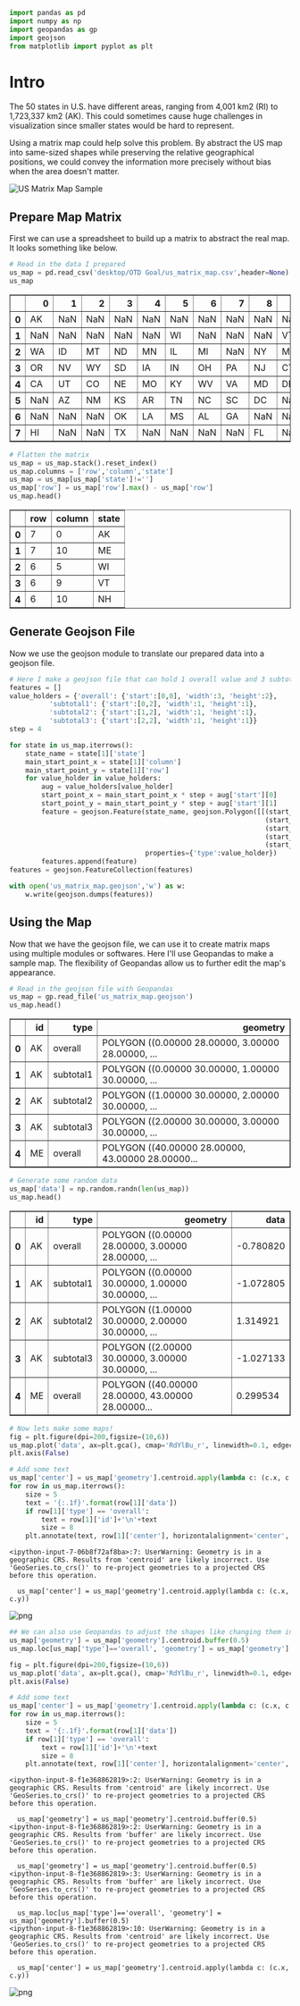 ```python
import pandas as pd
import numpy as np
import geopandas as gp
import geojson
from matplotlib import pyplot as plt
```

# Intro
The 50 states in U.S. have different areas, ranging from 4,001 km2 (RI) to 1,723,337 km2 (AK). This could sometimes cause huge challenges in visualization since smaller states would be hard to represent. 

Using a matrix map could help solve this problem. By abstract the US map into same-sized shapes while preserving the relative geographical positions, we could convey the information more precisely without bias when the area doesn't matter.

![US Matrix Map Sample](us_matrix_map_sample.png)

## Prepare Map Matrix

First we can use a spreadsheet to build up a matrix to abstract the real map. It looks something like below.


```python
# Read in the data I prepared
us_map = pd.read_csv('desktop/OTD Goal/us_matrix_map.csv',header=None)
us_map
```




<div>
<style scoped>
    .dataframe tbody tr th:only-of-type {
        vertical-align: middle;
    }

    .dataframe tbody tr th {
        vertical-align: top;
    }

    .dataframe thead th {
        text-align: right;
    }
</style>
<table border="1" class="dataframe">
  <thead>
    <tr style="text-align: right;">
      <th></th>
      <th>0</th>
      <th>1</th>
      <th>2</th>
      <th>3</th>
      <th>4</th>
      <th>5</th>
      <th>6</th>
      <th>7</th>
      <th>8</th>
      <th>9</th>
      <th>10</th>
    </tr>
  </thead>
  <tbody>
    <tr>
      <th>0</th>
      <td>AK</td>
      <td>NaN</td>
      <td>NaN</td>
      <td>NaN</td>
      <td>NaN</td>
      <td>NaN</td>
      <td>NaN</td>
      <td>NaN</td>
      <td>NaN</td>
      <td>NaN</td>
      <td>ME</td>
    </tr>
    <tr>
      <th>1</th>
      <td>NaN</td>
      <td>NaN</td>
      <td>NaN</td>
      <td>NaN</td>
      <td>NaN</td>
      <td>WI</td>
      <td>NaN</td>
      <td>NaN</td>
      <td>NaN</td>
      <td>VT</td>
      <td>NH</td>
    </tr>
    <tr>
      <th>2</th>
      <td>WA</td>
      <td>ID</td>
      <td>MT</td>
      <td>ND</td>
      <td>MN</td>
      <td>IL</td>
      <td>MI</td>
      <td>NaN</td>
      <td>NY</td>
      <td>MA</td>
      <td>NaN</td>
    </tr>
    <tr>
      <th>3</th>
      <td>OR</td>
      <td>NV</td>
      <td>WY</td>
      <td>SD</td>
      <td>IA</td>
      <td>IN</td>
      <td>OH</td>
      <td>PA</td>
      <td>NJ</td>
      <td>CT</td>
      <td>RI</td>
    </tr>
    <tr>
      <th>4</th>
      <td>CA</td>
      <td>UT</td>
      <td>CO</td>
      <td>NE</td>
      <td>MO</td>
      <td>KY</td>
      <td>WV</td>
      <td>VA</td>
      <td>MD</td>
      <td>DE</td>
      <td>NaN</td>
    </tr>
    <tr>
      <th>5</th>
      <td>NaN</td>
      <td>AZ</td>
      <td>NM</td>
      <td>KS</td>
      <td>AR</td>
      <td>TN</td>
      <td>NC</td>
      <td>SC</td>
      <td>DC</td>
      <td>NaN</td>
      <td>NaN</td>
    </tr>
    <tr>
      <th>6</th>
      <td>NaN</td>
      <td>NaN</td>
      <td>NaN</td>
      <td>OK</td>
      <td>LA</td>
      <td>MS</td>
      <td>AL</td>
      <td>GA</td>
      <td>NaN</td>
      <td>NaN</td>
      <td>NaN</td>
    </tr>
    <tr>
      <th>7</th>
      <td>HI</td>
      <td>NaN</td>
      <td>NaN</td>
      <td>TX</td>
      <td>NaN</td>
      <td>NaN</td>
      <td>NaN</td>
      <td>NaN</td>
      <td>FL</td>
      <td>NaN</td>
      <td>NaN</td>
    </tr>
  </tbody>
</table>
</div>




```python
# Flatten the matrix
us_map = us_map.stack().reset_index()
us_map.columns = ['row','column','state']
us_map = us_map[us_map['state']!='']
us_map['row'] = us_map['row'].max() - us_map['row'] 
us_map.head()
```




<div>
<style scoped>
    .dataframe tbody tr th:only-of-type {
        vertical-align: middle;
    }

    .dataframe tbody tr th {
        vertical-align: top;
    }

    .dataframe thead th {
        text-align: right;
    }
</style>
<table border="1" class="dataframe">
  <thead>
    <tr style="text-align: right;">
      <th></th>
      <th>row</th>
      <th>column</th>
      <th>state</th>
    </tr>
  </thead>
  <tbody>
    <tr>
      <th>0</th>
      <td>7</td>
      <td>0</td>
      <td>AK</td>
    </tr>
    <tr>
      <th>1</th>
      <td>7</td>
      <td>10</td>
      <td>ME</td>
    </tr>
    <tr>
      <th>2</th>
      <td>6</td>
      <td>5</td>
      <td>WI</td>
    </tr>
    <tr>
      <th>3</th>
      <td>6</td>
      <td>9</td>
      <td>VT</td>
    </tr>
    <tr>
      <th>4</th>
      <td>6</td>
      <td>10</td>
      <td>NH</td>
    </tr>
  </tbody>
</table>
</div>



## Generate Geojson File
Now we use the geojson module to translate our prepared data into a geojson file.


```python
# Here I make a geojson file that can hold 1 overall value and 3 subtotal value for each state
features = []
value_holders = {'overall': {'start':[0,0], 'width':3, 'height':2},
          'subtotal1': {'start':[0,2], 'width':1, 'height':1},
          'subtotal2': {'start':[1,2], 'width':1, 'height':1},
          'subtotal3': {'start':[2,2], 'width':1, 'height':1}}
step = 4

for state in us_map.iterrows():
    state_name = state[1]['state']
    main_start_point_x = state[1]['column']
    main_start_point_y = state[1]['row']
    for value_holder in value_holders:
        aug = value_holders[value_holder]
        start_point_x = main_start_point_x * step + aug['start'][0] 
        start_point_y = main_start_point_y * step + aug['start'][1]
        feature = geojson.Feature(state_name, geojson.Polygon([[(start_point_x, start_point_y),
                                                                (start_point_x+aug['width'],start_point_y),
                                                                (start_point_x+aug['width'],start_point_y+aug['height']),
                                                                (start_point_x,start_point_y+aug['height']),
                                                                (start_point_x,start_point_y)]]), 
                                  properties={'type':value_holder})
        features.append(feature)
features = geojson.FeatureCollection(features)

with open('us_matrix_map.geojson','w') as w:
    w.write(geojson.dumps(features))
```

## Using the Map
Now that we have the geojson file, we can use it to create matrix maps using multiple modules or softwares. Here I'll use Geopandas to make a sample map. The flexibility of Geopandas allow us to further edit the map's appearance.


```python
# Read in the geojson file with Geopandas
us_map = gp.read_file('us_matrix_map.geojson')
us_map.head()
```




<div>
<style scoped>
    .dataframe tbody tr th:only-of-type {
        vertical-align: middle;
    }

    .dataframe tbody tr th {
        vertical-align: top;
    }

    .dataframe thead th {
        text-align: right;
    }
</style>
<table border="1" class="dataframe">
  <thead>
    <tr style="text-align: right;">
      <th></th>
      <th>id</th>
      <th>type</th>
      <th>geometry</th>
    </tr>
  </thead>
  <tbody>
    <tr>
      <th>0</th>
      <td>AK</td>
      <td>overall</td>
      <td>POLYGON ((0.00000 28.00000, 3.00000 28.00000, ...</td>
    </tr>
    <tr>
      <th>1</th>
      <td>AK</td>
      <td>subtotal1</td>
      <td>POLYGON ((0.00000 30.00000, 1.00000 30.00000, ...</td>
    </tr>
    <tr>
      <th>2</th>
      <td>AK</td>
      <td>subtotal2</td>
      <td>POLYGON ((1.00000 30.00000, 2.00000 30.00000, ...</td>
    </tr>
    <tr>
      <th>3</th>
      <td>AK</td>
      <td>subtotal3</td>
      <td>POLYGON ((2.00000 30.00000, 3.00000 30.00000, ...</td>
    </tr>
    <tr>
      <th>4</th>
      <td>ME</td>
      <td>overall</td>
      <td>POLYGON ((40.00000 28.00000, 43.00000 28.00000...</td>
    </tr>
  </tbody>
</table>
</div>




```python
# Generate some random data
us_map['data'] = np.random.randn(len(us_map))
us_map.head()
```




<div>
<style scoped>
    .dataframe tbody tr th:only-of-type {
        vertical-align: middle;
    }

    .dataframe tbody tr th {
        vertical-align: top;
    }

    .dataframe thead th {
        text-align: right;
    }
</style>
<table border="1" class="dataframe">
  <thead>
    <tr style="text-align: right;">
      <th></th>
      <th>id</th>
      <th>type</th>
      <th>geometry</th>
      <th>data</th>
    </tr>
  </thead>
  <tbody>
    <tr>
      <th>0</th>
      <td>AK</td>
      <td>overall</td>
      <td>POLYGON ((0.00000 28.00000, 3.00000 28.00000, ...</td>
      <td>-0.780820</td>
    </tr>
    <tr>
      <th>1</th>
      <td>AK</td>
      <td>subtotal1</td>
      <td>POLYGON ((0.00000 30.00000, 1.00000 30.00000, ...</td>
      <td>-1.072805</td>
    </tr>
    <tr>
      <th>2</th>
      <td>AK</td>
      <td>subtotal2</td>
      <td>POLYGON ((1.00000 30.00000, 2.00000 30.00000, ...</td>
      <td>1.314921</td>
    </tr>
    <tr>
      <th>3</th>
      <td>AK</td>
      <td>subtotal3</td>
      <td>POLYGON ((2.00000 30.00000, 3.00000 30.00000, ...</td>
      <td>-1.027133</td>
    </tr>
    <tr>
      <th>4</th>
      <td>ME</td>
      <td>overall</td>
      <td>POLYGON ((40.00000 28.00000, 43.00000 28.00000...</td>
      <td>0.299534</td>
    </tr>
  </tbody>
</table>
</div>




```python
# Now lets make some maps!
fig = plt.figure(dpi=200,figsize=(10,6))
us_map.plot('data', ax=plt.gca(), cmap='RdYlBu_r', linewidth=0.1, edgecolor='grey', vmin=-5, vmax=5)
plt.axis(False)

# Add some text
us_map['center'] = us_map['geometry'].centroid.apply(lambda c: (c.x, c.y))
for row in us_map.iterrows():
    size = 5
    text = '{:.1f}'.format(row[1]['data'])
    if row[1]['type'] == 'overall':
        text = row[1]['id']+'\n'+text
        size = 8
    plt.annotate(text, row[1]['center'], horizontalalignment='center', verticalalignment='center', size=size)
```

    <ipython-input-7-06b8f72af8ba>:7: UserWarning: Geometry is in a geographic CRS. Results from 'centroid' are likely incorrect. Use 'GeoSeries.to_crs()' to re-project geometries to a projected CRS before this operation.
    
      us_map['center'] = us_map['geometry'].centroid.apply(lambda c: (c.x, c.y))



    
![png](output_11_1.png)
    



```python
## We can also use Geopandas to adjust the shapes like changing them into circles!
us_map['geometry'] = us_map['geometry'].centroid.buffer(0.5)
us_map.loc[us_map['type']=='overall', 'geometry'] = us_map['geometry'].buffer(0.5)

fig = plt.figure(dpi=200,figsize=(10,6))
us_map.plot('data', ax=plt.gca(), cmap='RdYlBu_r', linewidth=0.1, edgecolor='grey', vmin=-5, vmax=5)
plt.axis(False)

# Add some text
us_map['center'] = us_map['geometry'].centroid.apply(lambda c: (c.x, c.y))
for row in us_map.iterrows():
    size = 5
    text = '{:.1f}'.format(row[1]['data'])
    if row[1]['type'] == 'overall':
        text = row[1]['id']+'\n'+text
        size = 8
    plt.annotate(text, row[1]['center'], horizontalalignment='center', verticalalignment='center', size=size)
```

    <ipython-input-8-f1e368862819>:2: UserWarning: Geometry is in a geographic CRS. Results from 'centroid' are likely incorrect. Use 'GeoSeries.to_crs()' to re-project geometries to a projected CRS before this operation.
    
      us_map['geometry'] = us_map['geometry'].centroid.buffer(0.5)
    <ipython-input-8-f1e368862819>:2: UserWarning: Geometry is in a geographic CRS. Results from 'buffer' are likely incorrect. Use 'GeoSeries.to_crs()' to re-project geometries to a projected CRS before this operation.
    
      us_map['geometry'] = us_map['geometry'].centroid.buffer(0.5)
    <ipython-input-8-f1e368862819>:3: UserWarning: Geometry is in a geographic CRS. Results from 'buffer' are likely incorrect. Use 'GeoSeries.to_crs()' to re-project geometries to a projected CRS before this operation.
    
      us_map.loc[us_map['type']=='overall', 'geometry'] = us_map['geometry'].buffer(0.5)
    <ipython-input-8-f1e368862819>:10: UserWarning: Geometry is in a geographic CRS. Results from 'centroid' are likely incorrect. Use 'GeoSeries.to_crs()' to re-project geometries to a projected CRS before this operation.
    
      us_map['center'] = us_map['geometry'].centroid.apply(lambda c: (c.x, c.y))



    
![png](output_12_1.png)
    



```python

```
